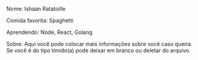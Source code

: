 Nome: Ishaan Ratatoille

Comida favorita: Spaghetti

Aprendendo: Node, React, Golang

Sobre: Aqui você pode colocar mais informações sobre você caso queira.
Se você é do tipo tímido(a) pode deixar em branco ou deletar do arquivo.
